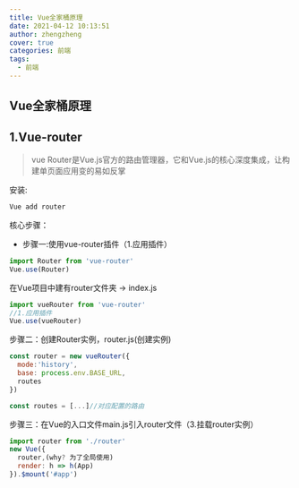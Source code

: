 ```yaml
---
title: Vue全家桶原理
date: 2021-04-12 10:13:51
author: zhengzheng
cover: true
categories: 前端
tags:
  - 前端
---
```


## Vue全家桶原理
## 1.Vue-router
> vue Router是Vue.js官方的路由管理器，它和Vue.js的核心深度集成，让构建单页面应用变的易如反掌

安装: 
```bash
Vue add router
```
核心步骤：

- 步骤一:使用vue-router插件（1.应用插件）
```js
import Router from 'vue-router'
Vue.use(Router)

```

在Vue项目中建有router文件夹 -> index.js
```js
import vueRouter from 'vue-router'
//1.应用插件
Vue.use(vueRouter)
```
步骤二：创建Router实例，router.js(创建实例)
```js
const router = new vueRouter({
  mode:'history',
  base: process.env.BASE_URL,
  routes
})

const routes = [...]//对应配置的路由
```
步骤三：在Vue的入口文件main.js引入router文件（3.挂载router实例）
```js
import router from './router'
new Vue({
  router,(why? 为了全局使用)
  render: h => h(App)
}).$mount('#app')
```

